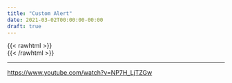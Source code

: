 ```yaml
---
title: "Custom Alert"
date: 2021-03-02T00:00:00-00:00
draft: true
---
```

{{< rawhtml >}}
<br />
{{< /rawhtml >}}

***
https://www.youtube.com/watch?v=NP7H_LjTZGw

